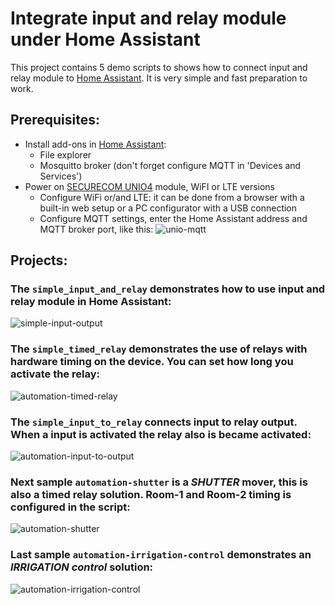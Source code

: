 # Integrate input and relay module under Home Assistant

This project contains 5 demo scripts to shows how to connect input and relay module to [Home Assistant](https://www.home-assistant.io/).
It is very simple and fast preparation to work.

## Prerequisites:
- Install add-ons in [Home Assistant](https://www.home-assistant.io/):
  - File explorer
  - Mosquitto broker (don't forget configure MQTT in 'Devices and Services')
- Power on [SECURECOM UNIO4](https://www.securecom.eu/en/our-products/signaling-and-control-with-mobile-application) module, WiFI or LTE versions
  - Configure WiFi or/and LTE: it can be done from a browser with a built-in web setup or a PC configurator with a USB connection
  - Configure MQTT settings, enter the Home Assistant address and MQTT broker port, like this: ![unio-mqtt](https://github.com/xilard/home-assistant-unio4/assets/25320041/0c79ad91-5d91-4710-9be3-8ae41b216a00)

## Projects:
### The `simple_input_and_relay` demonstrates how to use input and relay module in Home Assistant:
![simple-input-output](https://github.com/xilard/home-assistant-unio4/assets/25320041/46d971a8-5c5f-4e27-a961-bcdf7b3024fb)

### The `simple_timed_relay` demonstrates the use of relays with hardware timing on the device. You can set how long you activate the relay:
![automation-timed-relay](https://github.com/xilard/home-assistant-unio4/assets/25320041/3ef8c24f-749f-4ea9-ac10-dcfa8bf0ec29)

### The `simple_input_to_relay` connects input to relay output. When a input is activated the relay also is became activated:
![automation-input-to-output](https://github.com/xilard/home-assistant-unio4/assets/25320041/7e04fe22-a732-4192-a736-c8240f560486)

### Next sample `automation-shutter` is a ***SHUTTER*** mover, this is also a timed relay solution. Room-1 and Room-2 timing is configured in the script:
![automation-shutter](https://github.com/xilard/home-assistant-unio4/assets/25320041/27077f0b-0a80-4105-b81b-b02c0e72256e)

### Last sample `automation-irrigation-control` demonstrates an ***IRRIGATION control*** solution:
![automation-irrigation-control](https://github.com/xilard/home-assistant-unio4/assets/25320041/0b42e9f0-b824-49f8-8c58-7a0e47567581)

